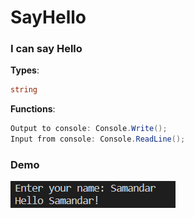 # SayHello

### I can say Hello

**Types**:
```cs
string
```

**Functions**:
```cs
Output to console: Console.Write();
Input from console: Console.ReadLine();
```

### Demo

![](./SayHello/Assets/Screenshot%202023-12-06%20203040.png)
